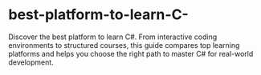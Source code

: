 # best-platform-to-learn-C-
Discover the best platform to learn C#. From interactive coding environments to structured courses, this guide compares top learning platforms and helps you choose the right path to master C# for real-world development.
